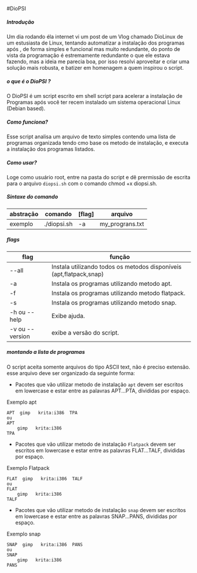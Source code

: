 #DioPSI
##### Introdução
   Um dia rodando éla internet vi um post de um Vlog chamado DioLinux  de um estusiasta de Linux, tentando automatizar a instalação dos programas após , de forma simples e funcional mas muito redundante, do ponto de vista da programação é estremamente redundante o que ele estava fazendo, mas a ideia me parecia boa, por isso resolvi aproveitar e criar uma solução mais robusta, e batizer em homenagem a quem inspirou o script.

##### o que é o DioPSI ?
   O DioPSI é um script escrito em shell script para acelerar a instalação de Programas após você ter recem instalado um sistema operacional Linux (Debian based).

##### Como funciona?

   Esse script analisa um arquivo de texto simples contendo uma lista de programas organizada tendo cmo base os metodo de instalação,  e executa a instalação dos programas listados.     

##### Como usar?

   Loge como usuário root, entre na pasta do script e dê prermissão de escrita para o arquivo `diopsi.sh` com o comando chmod +x diopsi.sh.     

##### Sintaxe do comando

abstração | comando  | [flag] | arquivo   
------------- | -------------|------------- | -------------
 exemplo   |./diopsi.sh     | -a    | my_prograns.txt

##### flags

flag| função
------------- | -------------
 --all    |   Instala utilizando todos os metodos disponíveis (apt,flatpack,snap)
    -a     |     Instala os programas utilizando metodo apt.
    -f     |     Instala os programas utilizando metodo flatpack.
    -s    |      Instala os programas utilizando metodo snap.
    -h ou --help |     Exibe ajuda.              
    -v ou --version |  exibe a versão do script.

##### montando a lista de programas 

O script aceita somente arquivos do tipo ASCII text, não é preciso extensão. esse arquivo deve ser organizado da seguinte forma:

- Pacotes que vão utilizar metodo de instalação `apt` devem ser escritos em lowercase e estar entre as palavras APT...PTA, divididas por espaço.

Exemplo apt

    APT  gimp   krita:i386  TPA
    ou 
    APT
        gimp   krita:i386
    TPA

- Pacotes que vão utilizar metodo de instalação `Flatpack` devem ser escritos em lowercase e estar entre as palavras FLAT...TALF, divididas por espaço.

Exemplo Flatpack

    FLAT  gimp   krita:i386  TALF
    ou 
    FLAT
        gimp   krita:i386
    TALF

- Pacotes que vão utilizar metodo de instalação `snap` devem ser escritos em lowercase e estar entre as palavras SNAP...PANS, divididas por espaço.

Exemplo snap

    SNAP  gimp   krita:i386  PANS
    ou 
    SNAP
        gimp   krita:i386
    PANS


